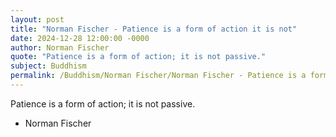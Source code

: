 ```yaml
---
layout: post
title: "Norman Fischer - Patience is a form of action it is not"
date: 2024-12-28 12:00:00 -0000
author: Norman Fischer
quote: "Patience is a form of action; it is not passive."
subject: Buddhism
permalink: /Buddhism/Norman Fischer/Norman Fischer - Patience is a form of action it is not
---
```


Patience is a form of action; it is not passive.

- Norman Fischer
